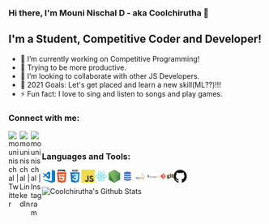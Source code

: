 ### Hi there, I'm Mouni Nischal D - aka Coolchirutha 👋

## I'm a Student, Competitive Coder and Developer!
- 🔭 I’m currently working on Competitive Programming!
- 🌱 Trying to be more productive.
- 👯 I’m looking to collaborate with other JS Developers.
- 🥅 2021 Goals: Let's get placed and learn a new skill(ML??)!!!
- ⚡ Fun fact: I love to sing and listen to songs and play games.

### Connect with me:

[<img align="left" alt="mouninischal | Twitter" width="22px" src="https://cdn.jsdelivr.net/npm/simple-icons@v3/icons/twitter.svg" />][twitter]
[<img align="left" alt="mouninischal | LinkedIn" width="22px" src="https://cdn.jsdelivr.net/npm/simple-icons@v3/icons/linkedin.svg" />][linkedin]
[<img align="left" alt="mouninischal | Instagram" width="22px" src="https://cdn.jsdelivr.net/npm/simple-icons@v3/icons/instagram.svg" />][instagram]

<br />

### Languages and Tools:

<img align="left" alt="Visual Studio Code" width="26px" src="https://raw.githubusercontent.com/github/explore/80688e429a7d4ef2fca1e82350fe8e3517d3494d/topics/visual-studio-code/visual-studio-code.png" />
<img align="left" alt="HTML5" width="26px" src="https://raw.githubusercontent.com/github/explore/80688e429a7d4ef2fca1e82350fe8e3517d3494d/topics/html/html.png" />
<img align="left" alt="CSS3" width="26px" src="https://raw.githubusercontent.com/github/explore/80688e429a7d4ef2fca1e82350fe8e3517d3494d/topics/css/css.png" />
<img align="left" alt="JavaScript" width="26px" src="https://raw.githubusercontent.com/github/explore/80688e429a7d4ef2fca1e82350fe8e3517d3494d/topics/javascript/javascript.png" />

<img align="left" alt="React" width="26px" src="https://raw.githubusercontent.com/github/explore/80688e429a7d4ef2fca1e82350fe8e3517d3494d/topics/react/react.png" />
<img align="left" alt="Node.js" width="26px" src="https://raw.githubusercontent.com/github/explore/80688e429a7d4ef2fca1e82350fe8e3517d3494d/topics/nodejs/nodejs.png" />
<img align="left" alt="SQL" width="26px" src="https://raw.githubusercontent.com/github/explore/80688e429a7d4ef2fca1e82350fe8e3517d3494d/topics/sql/sql.png" />
<img align="left" alt="MySQL" width="26px" src="https://raw.githubusercontent.com/github/explore/80688e429a7d4ef2fca1e82350fe8e3517d3494d/topics/mysql/mysql.png" />
<img align="left" alt="MongoDB" width="26px" src="https://raw.githubusercontent.com/github/explore/80688e429a7d4ef2fca1e82350fe8e3517d3494d/topics/mongodb/mongodb.png" />
<img align="left" alt="Git" width="26px" src="https://raw.githubusercontent.com/github/explore/80688e429a7d4ef2fca1e82350fe8e3517d3494d/topics/git/git.png" />
<img align="left" alt="GitHub" width="26px" src="https://raw.githubusercontent.com/github/explore/78df643247d429f6cc873026c0622819ad797942/topics/github/github.png" />

<br />
<br />



<img align="left" alt="Coolchirutha's Github Stats" src="https://github-readme-stats.vercel.app/api?username=Coolchirutha&show_icons=true&hide_border=true&theme=dark" />

[twitter]: https://twitter.com/MouniNischal
[instagram]: https://www.instagram.com/dmn_ikkada/
[linkedin]: https://www.linkedin.com/in/mouni-nischal-88689522/
